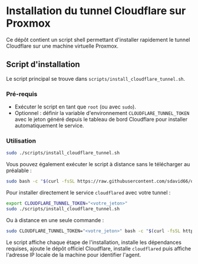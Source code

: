 # Installation du tunnel Cloudflare sur Proxmox

Ce dépôt contient un script shell permettant d'installer rapidement le tunnel Cloudflare sur une machine virtuelle Proxmox.

## Script d'installation

Le script principal se trouve dans `scripts/install_cloudflare_tunnel.sh`.

### Pré-requis
- Exécuter le script en tant que `root` (ou avec `sudo`).
- Optionnel : définir la variable d'environnement `CLOUDFLARE_TUNNEL_TOKEN` avec le jeton généré depuis le tableau de bord Cloudflare pour installer automatiquement le service.

### Utilisation
```bash
sudo ./scripts/install_cloudflare_tunnel.sh
```

Vous pouvez également exécuter le script à distance sans le télécharger au préalable :

```bash
sudo bash -c "$(curl -fsSL https://raw.githubusercontent.com/sdavid66/omv-proxmox-swiss/main/scripts/install_cloudflare_tunnel.sh)"
```

Pour installer directement le service `cloudflared` avec votre tunnel :

```bash
export CLOUDFLARE_TUNNEL_TOKEN="<votre_jeton>"
sudo ./scripts/install_cloudflare_tunnel.sh
```

Ou à distance en une seule commande :

```bash
sudo CLOUDFLARE_TUNNEL_TOKEN="<votre_jeton>" bash -c "$(curl -fsSL https://raw.githubusercontent.com/sdavid66/omv-proxmox-swiss/main/scripts/install_cloudflare_tunnel.sh)"
```

Le script affiche chaque étape de l'installation, installe les dépendances requises, ajoute le dépôt officiel Cloudflare, installe `cloudflared` puis affiche l'adresse IP locale de la machine pour identifier l'agent.
